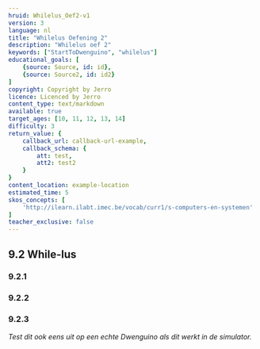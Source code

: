 ```yaml
---
hruid: Whilelus_Oef2-v1
version: 3
language: nl
title: "Whilelus Oefening 2"
description: "Whilelus oef 2"
keywords: ["StartToDwenguino", "whilelus"]
educational_goals: [
    {source: Source, id: id}, 
    {source: Source2, id: id2}
]
copyright: Copyright by Jerro
licence: Licenced by Jerro
content_type: text/markdown
available: true
target_ages: [10, 11, 12, 13, 14]
difficulty: 3
return_value: {
    callback_url: callback-url-example,
    callback_schema: {
        att: test,
        att2: test2
    }
}
content_location: example-location
estimated_time: 5
skos_concepts: [
    'http://ilearn.ilabt.imec.be/vocab/curr1/s-computers-en-systemen'
]
teacher_exclusive: false
---
```

## 9.2 While-lus

### 9.2.1




### 9.2.2




### 9.2.3



*Test dit ook eens uit op een echte Dwenguino als dit werkt in de simulator.*